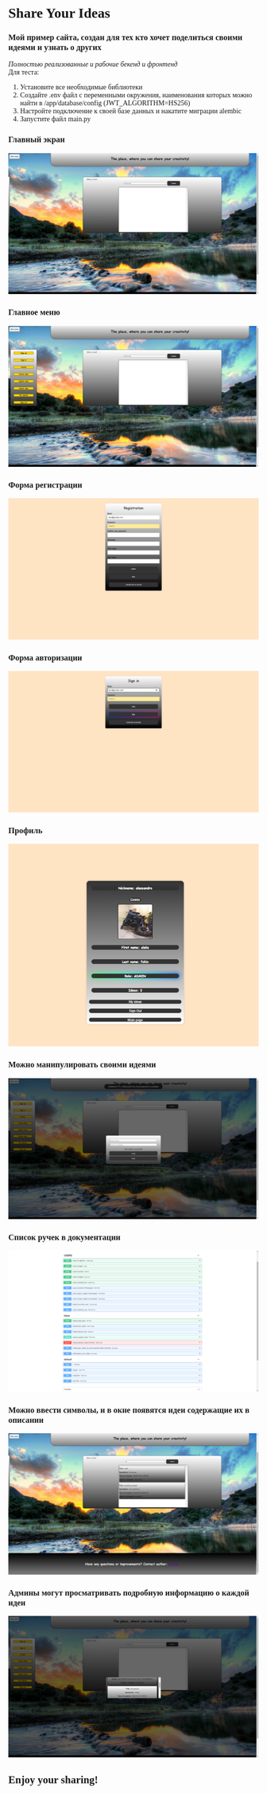 <div style="font-family: cursive;">   
<h1>Share Your Ideas</h1>
<h3>Мой пример сайта, создан для тех кто хочет поделиться своими идеями и узнать о других</h3>
<i>Полностью реализованные и рабочие бекенд и фронтенд</i><br>
Для теста: <ol>
<li>Установите все необходимые библиотеки</li>
<li> Создайте .env файл с переменными окружения, наименования которых можно найти в /app/database/config (JWT_ALGORITHM=HS256)</li>
<li>Настройте подключение к своей базе данных и накатите миграции alembic</li>
<li>Запустите файл main.py</li>
</ol>
  <h3>Главный экран</h3>  
  <img src="https://github.com/Beefboy35/ShareYourIdeasSite/blob/main/description/2025-01-31_08-52-33.png">
  <h3>Главное меню</h3>
  <img src="https://github.com/Beefboy35/ShareYourIdeasSite/blob/main/description/2025-01-31_08-52-45.png">
  <h3>Форма регистрации</h3>
   <img src="https://github.com/Beefboy35/ShareYourIdeasSite/blob/main/description/2025-01-31_08-53-17.png">
   <h3>Форма авторизации</h3>
  <img src="https://github.com/Beefboy35/ShareYourIdeasSite/blob/main/description/2025-01-31_08-53-39.png">
  <h3>Профиль</h3>  
  <img src="https://github.com/Beefboy35/ShareYourIdeasSite/blob/main/description/2025-01-31_08-55-00.png">
  <h3>Можно манипулировать своими идеями</h3>
  <img src="https://github.com/Beefboy35/ShareYourIdeasSite/blob/main/description/2025-01-31_09-01-27.png">
  <h3>Cписок ручек в документации</h3>
  <img src="https://github.com/Beefboy35/ShareYourIdeasSite/blob/main/description/2025-01-31_08-58-45.png">
  <h3>Можно ввести символы, и в окне появятся идеи содержащие их в описании</h3>
  <img src="https://github.com/Beefboy35/ShareYourIdeasSite/blob/main/description/2025-01-31_09-02-07.png">
    <h3>Админы могут просматривать подробную информацию о каждой идеи</h3>
  <img src="https://github.com/Beefboy35/ShareYourIdeasSite/blob/main/description/2025-01-31_08-59-40.png">
<h2>Enjoy your sharing!</h2>
</div>
